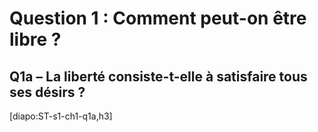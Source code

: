 # Question 1 : Comment peut-on être libre ?

## Q1a – La liberté consiste-t-elle à satisfaire tous ses désirs ?

[diapo:ST-s1-ch1-q1a,h3]